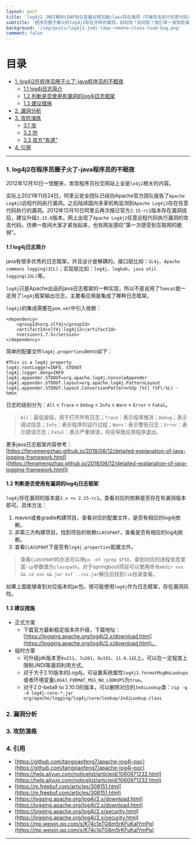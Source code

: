 ```yaml
---
layout: post
title: 'log4j2 JNDI解析LDAP协议变量远程加载class存在漏洞（可被攻击执行任意代码）'
subtitle: '程序员圈子爆火的log4j2存在怎样的漏洞，如何攻？如何防？我们来一波攻防演示。'
background: '/img/posts/log4j2-jndi-ldap-remote-class-load-bug.png'
comment: false
---
```


# 目录

- [1. log4j2在程序员圈子火了-java程序员的不眠夜](#1)
    - [1.1 log4j日志简介](#1.1)
    - [1.2 判断是否使用有漏洞的log4j日志框架](#1.2)
    - [1.3 建议措施](#1.3)
- [2. 漏洞分析](#2)
- [3. 攻防演练](#3)
    - [3.1 攻](#3.1)
    - [3.2 防](#3.2)
    - [3.3 攻方"有道"](#3.3)
- [4. 引用](#4)

---

<h3 id="1">1. log4j2在程序员圈子火了-java程序员的不眠夜</h3>

2012年12月10日一觉醒来，发现程序员社交网站上全是`lo4j2`相关的内容。

实际上2021年11月24日，阿里云安全团队已经向Apache官方团队报告了`Apache Log4j2`远程代码执行漏洞。之后陆续国内多家机构监测到`Apache Log4j2`存在任意代码执行的漏洞。2012年12月10日阿里云再次报过官方`2.15-rc1`版本存在漏洞绕后，建议升级`2.15.0`版本。网上出现了`Apache Log4j2`任意远程代码执行漏洞的攻击代码，仿佛一夜间大家才紧张起来，也有网友感叹“第一次感受到互联网的脆弱”。

<h4 id="1.1">1.1 log4j日志简介</h4>

java有很多优秀的日志框架，并且设计是解耦的。接口层比如：`SL4j`、`Apache commons logging(JCL)`；实现层比如：`log4j`、`logbak`、`java util logging(JUL)`等。

`log4j`只是Apache出品的java日志框架的一种实现，所以不是说用了`Tomcat`就一定用了`log4j`框架输出日志，主要看应用是集成了哪种日志框架。

`log4j2`的集成需要在`pom.xml`中引入依赖：

```shell
<dependency>
    <groupId>org.slf4j</groupId>
    <artifactId>slf4j-log4j12</artifactId>
    <version>1.7.5</version>
</dependency>
```

简单的配置文件`log4j.properties`demo如下：

```shell
#This is a log4j property
log4j.rootLogger=INFO, STDOUT
log4j.logger.deng=INFO
log4j.appender.STDOUT=org.apache.log4j.ConsoleAppender
log4j.appender.STDOUT.layout=org.apache.log4j.PatternLayout
log4j.appender.STDOUT.layout.ConversionPattern=%5p [%t] (%F\:%L) - %m%n
```

日志的级别分为：`All` < `Trace` < `Debug` < `Info` < `Warn` < `Error` < `Fatal`。

> `All`：最低层级，用于打开所有日志；`Trace`：表示程序推进；`Debug`；表示调试信息；`Info`：表示程序的运行过程；`Warn`：表示警告日志；`Error`：表示错误日志；`Fatal`：表示严重错误，将会导致应用程序退出。

更多java日志框架内容参考：[https://fengmengzhao.github.io/2018/06/12/detailed-explanation-of-java-logging-framework.html]([https://fengmengzhao.github.io/2018/06/12/detailed-explanation-of-java-logging-framework.html])

<h4 id="1.2"> 1.2 判断是否使用有漏洞的log4j日志框架</h4>

`log4j`存在漏洞的版本是`2.x <= 2.15-rc1`。查看对应的依赖是否存在有漏洞版本即可。具体方法：

1. maven或者gradle构建项目，查看对应的配置文件，是否有相应的log4j依赖。
2. 非第三方构建项目，找到项目的依赖`CLASSPAHT`，查看是否有相应的log4j依赖。
3. 查看`CLASSPAHT`下是否有`log4j.properties`配置文件。

> 查看`CLASSPAHT`的办法可以用`ps -ef |grep $PID`，查到对应的进程信息里面`-cp`参数值为`classpath`。对于springboot项目可以使用命令`mkdir xxx && cd xxx && jar xvf ../xx.jar`解压后找到`lib`目录查看。

如果上面能够查到对应版本的jar包，很可能使用`log4j`作为日志框架，存在漏洞风险。

<h4 id="1.3">1.3 建议措施</h4>

- 正式方案
    - 下载官方最新稳定版本并升级，下载地址：[https://logging.apache.org/log4j/2.x/download.html](https://logging.apache.org/log4j/2.x/download.html)。
- 临时方案
    - 可升级jdk版本至`6u211`、`7u201`、`8u191`、`11.0.1`以上，可以在一定程度上限制JNDI等漏洞利用方式。
    - 对于大于2.10版本的Log4j，可设置系统属性`log4j2.formatMsgNoLookups`或者环境变量`LOG4J_FORMAT_MSG_NO_LOOKUPS`为`true`。
    - 对于2.0-beta9 to 2.10.0的版本，可以删除对应的`JndiLookup`类：`zip -q -d log4j-core-*.jar org/apache/logging/log4j/core/lookup/JndiLookup.class`

<h3 id="2">2. 漏洞分析</h3>

<h3 id="3">3. 攻防演练</h3>

<h3 id="4">4. 引用</h3>

- [https://github.com/tangxiaofeng7/apache-log4j-poc](https://github.com/tangxiaofeng7/apache-log4j-poc)
- [https://help.aliyun.com/noticelist/articleid/1060971232.html](https://help.aliyun.com/noticelist/articleid/1060971232.html)
- [https://m.freebuf.com/articles/308151.html](https://m.freebuf.com/articles/308151.html)
- [https://logging.apache.org/log4j/2.x/download.html](https://logging.apache.org/log4j/2.x/download.html)
- [https://logging.apache.org/log4j/2.x/security.html](https://logging.apache.org/log4j/2.x/security.html)
- [https://mp.weixin.qq.com/s/K74c1pTG6m5rKFuKaIYmPg](https://mp.weixin.qq.com/s/K74c1pTG6m5rKFuKaIYmPg)

---
